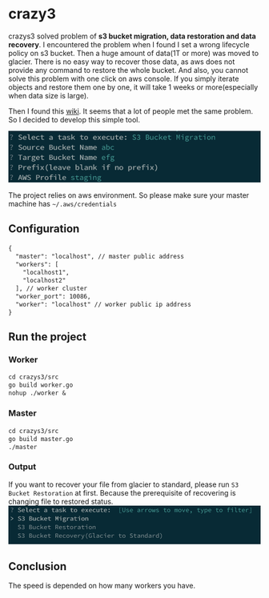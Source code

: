# crazy3

crazys3 solved problem of **s3 bucket migration, data restoration and data recovery**. I encountered the problem when I found I set a wrong lifecycle policy on s3 bucket. Then a huge amount of data(1T or more) was moved to glacier. There is no easy way to recover those data, as aws does not provide any command to restore the whole bucket. And also, you cannot solve this problem with one click on aws console. If you simply iterate objects and restore them one by one, it will take 1 weeks or more(especially when data size is large).


Then I found this [wiki](https://www.linuxschoolonline.com/how-i-could-restore-1-million-files-from-glacier-to-standard-s3/). It seems that a lot of people met the same problem. So I decided to develop this simple tool.


![](./img/1.png)

The project relies on aws environment. So please make sure your master machine has `~/.aws/credentials`

## Configuration

```
{
  "master": "localhost", // master public address
  "workers": [
    "localhost1",
    "localhost2"
  ], // worker cluster
  "worker_port": 10086,
  "worker": "localhost" // worker public ip address
}
```
 
## Run the project

### Worker

```
cd crazys3/src
go build worker.go
nohup ./worker &
```

### Master

```
cd crazys3/src
go build master.go
./master 
```

### Output
If you want to recover your file from glacier to standard, please run `S3 Bucket Restoration` at first. Because the prerequisite of recovering is changing file to restored status.
![](./img/2.png)

## Conclusion
The speed is depended on how many workers you have. 
